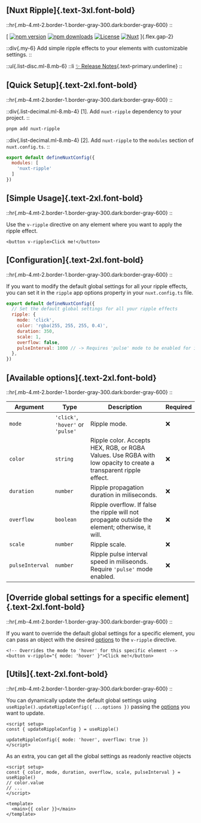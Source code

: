 ## [Nuxt Ripple]{.text-3xl.font-bold}

::hr{.mb-4.mt-2.border-1.border-gray-300.dark:border-gray-600}
::

[
[![npm version][npm-version-src]][npm-version-href]
[![npm downloads][npm-downloads-src]][npm-downloads-href]
[![License][license-src]][license-href]
[![Nuxt][nuxt-src]][nuxt-href]
]{.flex.gap-2}

::div{.my-6}
Add simple ripple effects to your elements with customizable settings.
::

::ul{.list-disc.ml-8.mb-6}
  ::li
  [✨ Release Notes](https://github.com/ahmedrangel/nuxt-ripple/blob/main/CHANGELOG.md){.text-primary.underline}
::

## [Quick Setup]{.text-2xl.font-bold}

::hr{.mb-4.mt-2.border-1.border-gray-300.dark:border-gray-600}
::

::div{.list-decimal.ml-8.mb-4}
  [1]. Add `nuxt-ripple` dependency to your project.
::

```bash
pnpm add nuxt-ripple
```

::div{.list-decimal.ml-8.mb-4}
[2]. Add `nuxt-ripple` to the `modules` section of `nuxt.config.ts`.
::

```js
export default defineNuxtConfig({
  modules: [
    'nuxt-ripple'
  ]
})
```

## [Simple Usage]{.text-2xl.font-bold}

::hr{.mb-4.mt-2.border-1.border-gray-300.dark:border-gray-600}
::

Use the `v-ripple` directive on any element where you want to apply the ripple effect.
```vue
<button v-ripple>Click me!</button>
```

## [Configuration]{.text-2xl.font-bold}

::hr{.mb-4.mt-2.border-1.border-gray-300.dark:border-gray-600}
::

If you want to modify the default global settings for all your ripple effects, you can set it in the `ripple` app options property in your `nuxt.config.ts` file.
```js
export default defineNuxtConfig({
  // Set the default global settings for all your ripple effects
  ripple: {
    mode: 'click',
    color: 'rgba(255, 255, 255, 0.4)',
    duration: 350,
    scale: 1,
    overflow: false,
    pulseInterval: 1000 // -> Requires 'pulse' mode to be enabled for it to take effect
  },
})
```

## [Available options]{.text-2xl.font-bold}

::hr{.mb-4.mt-2.border-1.border-gray-300.dark:border-gray-600}
::

| Argument | Type | Description | Required |
| --- | --- | --- | --- |
| `mode` | `'click'`, `'hover'` or `'pulse'`  | Ripple mode. | ❌ |
| `color` | `string`  | Ripple color. Accepts HEX, RGB, or RGBA Values. Use RGBA with low opacity to create a transparent ripple effect. | ❌ |
| `duration` | `number`  | Ripple propagation duration in miliseconds. | ❌ |
| `overflow` | `boolean` | Ripple overflow. If false the ripple will not propagate outside the element; otherwise, it will. | ❌ |
| `scale` | `number` | Ripple scale. | ❌ |
| `pulseInterval` | `number` | Ripple pulse interval speed in miliseonds. Require `'pulse'` mode enabled. | ❌ |

## [Override global settings for a specific element]{.text-2xl.font-bold}

::hr{.mb-4.mt-2.border-1.border-gray-300.dark:border-gray-600}
::

If you want to override the default global settings for a specific element, you can pass an object with the desired [options](#available-options) to the `v-ripple` directive.
```vue
<!-- Overrides the mode to 'hover' for this specific element -->
<button v-ripple="{ mode: 'hover' }">Click me!</button>
```

## [Utils]{.text-2xl.font-bold}

::hr{.mb-4.mt-2.border-1.border-gray-300.dark:border-gray-600}
::

You can dynamically update the default global settings using `useRipple().updateRippleConfig({ ...options })` passing the [options](#available-options) you want to update.
```vue
<script setup>
const { updateRippleConfig } = useRipple()

updateRippleConfig({ mode: 'hover', overflow: true })
</script>
```
As an extra, you can get all the global settings as readonly reactive objects
```vue
<script setup>
const { color, mode, duration, overflow, scale, pulseInterval } = useRipple()
// color.value
// ...
</script>

<template>
  <main>{{ color }}</main>
</template>
``` 

<!-- Badges -->
[npm-version-src]: https://img.shields.io/npm/v/nuxt-ripple/latest.svg?style=flat&colorA=020420&colorB=00DC82
[npm-version-href]: https://npmjs.com/package/nuxt-ripple

[npm-downloads-src]: https://img.shields.io/npm/dm/nuxt-ripple.svg?style=flat&colorA=020420&colorB=00DC82
[npm-downloads-href]: https://npm.chart.dev/nuxt-ripple

[license-src]: https://img.shields.io/npm/l/nuxt-ripple.svg?style=flat&colorA=020420&colorB=00DC82
[license-href]: https://npmjs.com/package/nuxt-ripple

[nuxt-src]: https://img.shields.io/badge/Nuxt-020420?logo=nuxt.js
[nuxt-href]: https://nuxt.com
